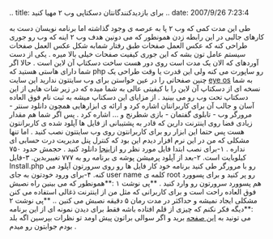 .. title: برای بازدیدکنندگانتان دسکتاپی وب ۲ مهیا کنید .. date:
2007/9/26 7:23:4

طی این مدت کمی که وب ۲ پا به عرصه ی وجود گذاشته اما برنامه نویسان دست به
کارهای جالبی در این رابطه زدن همونطور که می دونین هدف وب ۲ اینه که وب رو
جوری طراحی کنه که عکس العمل صفحات طبق رفتار شمابه شکل عکس العمل صفحات
سیستم عامل تون بشه که این جوری کیفیت صفحات خیلی بالا میره . یکی از دست
آوردهای که الان یک مدت است روی دور هست ساخت دسکتاپ آن لاین است . حالا
اگر شما دارای هاستی هستید که php رو ساپورت می کنه ولی این قدرت یا وقت
طراحی یک چنین صفحاتی را در عین خواستن برای وب سایتتون ندارید این سایت
[eye os](http://www.eyeos.org/) به شما نسخه ای از دسکتاپ آن لاین را با
کیفیتی عالی به شما میده که در زیر شات هایی از این دسکتاپ تحت وب رو می
بینید . از مزایای این دسکتاپ میشه به ثبت نام فوق العاده آسان و جالب آن
برای کاربرانتان اشاره کرد و ارائه ی ابزارهایی همچون دانلود سنتر - مرورگر
وب - تابلوی گفتمان - بازی شطرنج و … اشاره کرد . پس اگر شما هم مقدار
زیادی فضا روی اینترنت دارین که قادر به پشتیبانی از فایل ها آپلود شده ی
کاربرانتون هست پس حتما این ابزار رو برای کاربرانتون روی وب سایتتون نصب
کنید . اما تنها مشکلی که من در این نرم افزار دیدم این بود که کنترل پنل
مدیریت درت حسابی ای نداره . ۱-برای نصب ابتدا فایل مورد نظر رو
از[اینجا](http://www.eyeos.org/downloads) دانلود کنید . حجمش حدود ۷۵۰
کیلوبایت است. ۲-بعد از آپلود پرمیشن پوشه ی برنامه رو به ۷۷۷ تغییربدین.
۳-فایل Install.php رو با مرورگر طی کنید برنامه خود کار فایل ها رو روی
سرورتون آپلود می کنه. ۴-برای ورود خودتون به جای user name کلمه ی root رو
پر کنید و برای پسوورد هم پسوورد سرورتون رو وارد کنید . **پی نوشت ۱
:**همونطور که می بینین راه نصبش فوق العاده راحت است و برای کاربرانی که
مثل من از اینترنت ذغالی استفاده می کنن مشکلی ایجاد نمیشه و حداکثر در مدت
رمان ۵ دقیقه نصبش می کنین .. **پی نوشت ۲ :**دیگه فکر نکنم که چیزی از قلم
افتاده باشه فقط برای دیدن نمونه ای از این برنامه می تونید به [این
صفحه](http://demo.eyeos.org/) برید و اگر سوالی براتون پیش اومد تو نظرات
بپرسین اگه بلد بودم جوابتون رو میدم .
